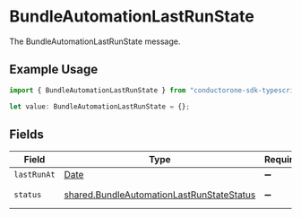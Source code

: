 # BundleAutomationLastRunState

The BundleAutomationLastRunState message.

## Example Usage

```typescript
import { BundleAutomationLastRunState } from "conductorone-sdk-typescript/sdk/models/shared";

let value: BundleAutomationLastRunState = {};
```

## Fields

| Field                                                                                                         | Type                                                                                                          | Required                                                                                                      | Description                                                                                                   |
| ------------------------------------------------------------------------------------------------------------- | ------------------------------------------------------------------------------------------------------------- | ------------------------------------------------------------------------------------------------------------- | ------------------------------------------------------------------------------------------------------------- |
| `lastRunAt`                                                                                                   | [Date](https://developer.mozilla.org/en-US/docs/Web/JavaScript/Reference/Global_Objects/Date)                 | :heavy_minus_sign:                                                                                            | N/A                                                                                                           |
| `status`                                                                                                      | [shared.BundleAutomationLastRunStateStatus](../../../sdk/models/shared/bundleautomationlastrunstatestatus.md) | :heavy_minus_sign:                                                                                            | The status field.                                                                                             |